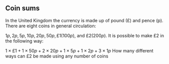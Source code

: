 ## Coin sums

In the United Kingdom the currency is made up of pound (£) and pence (p). There are eight coins in general circulation:

$1p, 2p, 5p, 10p, 20p, 50p, £1 (100p)$, and $£2 (200p)$.
It is possible to make $£2$ in the following way:

$1×£1 + 1×50p + 2×20p + 1×5p + 1×2p + 3×1p$
How many different ways can $£2$ be made using any number of coins
